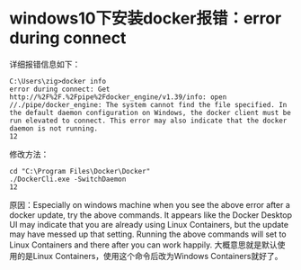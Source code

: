 # windows10下安装docker报错：error during connect

详细报错信息如下：

```
C:\Users\zig>docker info
error during connect: Get http://%2F%2F.%2Fpipe%2Fdocker_engine/v1.39/info: open //./pipe/docker_engine: The system cannot find the file specified. In the default daemon configuration on Windows, the docker client must be run elevated to connect. This error may also indicate that the docker daemon is not running.
12
```

修改方法：

```
cd "C:\Program Files\Docker\Docker"
./DockerCli.exe -SwitchDaemon
12
```

原因：Especially on windows machine when you see the above error after a docker update, try the above commands. It appears like the Docker Desktop UI may indicate that you are already using Linux Containers, but the update may have messed up that setting. Running the above commands will set to Linux Containers and there after you can work happily.
大概意思就是默认使用的是Linux Containers，使用这个命令后改为Windows Containers就好了。